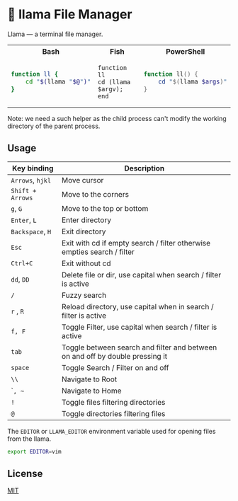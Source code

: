# 🦙 llama File Manager

Llama — a terminal file manager.

<table>
<tr>
<th> Bash </th>
<th> Fish </th>
<th> PowerShell </th>
</tr>
<tr>
<td>

```bash
function ll {
	cd "$(llama "$@")"
}
```

</td>
<td>

```fish
function ll
cd (llama $argv);
end
```

</td>
<td>

```powershell
function ll() {
	cd "$(llama $args)"
}
```

</td>
</tr>
</table>


Note: we need a such helper as the child process can't modify the working
directory of the parent process.

## Usage

 | Key binding        | Description                                                                   | 
 | ------------------ | --------------------                                                          | 
 | `Arrows`, `hjkl`   | Move cursor                                                                   | 
 | `Shift + Arrows`   | Move to the corners                                                           | 
 | `g`, `G`           | Move to the top or bottom                                                     | 
 | `Enter`, `L`       | Enter directory                                                               | 
 | `Backspace`, `H`   | Exit directory                                                                | 
 | `Esc`              | Exit with cd if empty search / filter otherwise empties search / filter       | 
 | `Ctrl+C`           | Exit without cd                                                               | 
 | `dd`, `DD`         | Delete file or dir, use capital when search / filter is active                | 
 | `/`                | Fuzzy search                                                                  | 
 | `r`  , `R`         | Reload directory, use capital when in search / filter is active               | 
 | `f, F`             | Toggle Filter, use capital when search / filter is active                     | 
 | `tab`              | Toggle between search and filter and between on and off by double pressing it | 
 | `space`            | Toggle Search / Filter on and off                                             | 
 | `\\`                | Navigate to Root                                                              | 
 | \``, ~`            | Navigate to Home                                                              | 
 | `!`                | Toggle files filtering directories                                            | 
 | `@`                | Toggle directories filtering files                                            | 

The `EDITOR` or `LLAMA_EDITOR` environment variable used for opening files from
the llama.

```bash
export EDITOR=vim
```

## License

[MIT](LICENSE)

